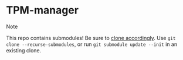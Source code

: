 # TPM-manager

> [!NOTE]
> This repo contains submodules!
> Be sure to [clone accordingly](https://www.git-scm.com/book/en/v2/Git-Tools-Submodules#_cloning_submodules).
> Use `git clone --recurse-submodules`, or run `git submodule update --init` in an existing clone.
